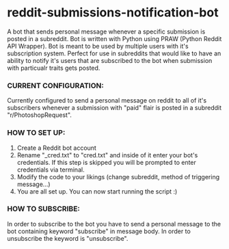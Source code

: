 # reddit-submissions-notification-bot
A bot that sends personal message whenever a specific submission is posted in a subreddit. Bot is written with Python using PRAW (Python Reddit API Wrapper). Bot is meant to be used by multiple users with it's subscription system. Perfect for use in subreddits that would like to have an ability to notify it's users that are subscribed to the bot when submission with particualr traits gets posted.

### CURRENT CONFIGURATION:
Currently configured to send a personal message on reddit to all of it's subscribers whenever a submission with "paid" flair is posted in a subreddit "r/PhotoshopRequest".

### HOW TO SET UP:
1. Create a Reddit bot account
2. Rename "\_cred.txt" to "cred.txt" and inside of it enter your bot's credentials. If this step is skipped you will be prompted to enter credentials via terminal.
3. Modify the code to your likings (change subreddit, method of triggering message...)
4. You are all set up. You can now start running the script :)

### HOW TO SUBSCRIBE:
In order to subscribe to the bot you have to send a personal message to the bot containing keyword "subscribe" in message body. In order to unsubscribe the keyword is "unsubscribe".
